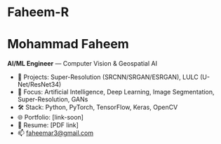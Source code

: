 # Faheem-R
# Mohammad Faheem
**AI/ML Engineer** — Computer Vision & Geospatial AI

- 🔭 Projects: Super-Resolution (SRCNN/SRGAN/ESRGAN), LULC (U-Net/ResNet34)
- 🎯 Focus: Artificial Intelligence, Deep Learning, Image Segmentation, Super-Resolution, GANs
- 🛠️ Stack: Python, PyTorch, TensorFlow, Keras, OpenCV
- 🌐 Portfolio: [link-soon]
- 📄 Resume: [PDF link]
- 📫 faheemar3@gmail.com 
